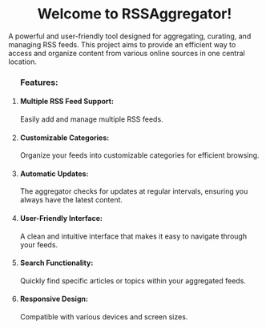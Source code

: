 <h1 align="center">Welcome to RSSAggregator!</h1>
  <p>A powerful and user-friendly tool designed for aggregating, curating, and managing RSS feeds. This project aims to provide an efficient way to access and organize content from various online sources in one central location.</p>
<ol>
<h3>Features:</h3>
<li><h4>Multiple RSS Feed Support:</h4> Easily add and manage multiple RSS feeds.</li>
<li><h4>Customizable Categories:</h4> Organize your feeds into customizable categories for efficient browsing.</li>
<li><h4>Automatic Updates:</h4> The aggregator checks for updates at regular intervals, ensuring you always have the latest content.</li>
<li><h4>User-Friendly Interface:</h4> A clean and intuitive interface that makes it easy to navigate through your feeds.</li>
<li><h4>Search Functionality:</h4> Quickly find specific articles or topics within your aggregated feeds.</li>
<li><h4>Responsive Design:</h4> <p>Compatible with various devices and screen sizes.</p></li>
</ol>
